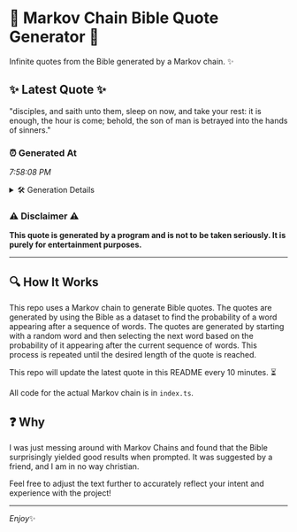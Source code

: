 # 📖 Markov Chain Bible Quote Generator 📖

Infinite quotes from the Bible generated by a Markov chain. ✨

## ✨ Latest Quote ✨
"disciples, and saith unto them, sleep on now, and take your rest: it is enough, the hour is come; behold, the son of man is betrayed into the hands of sinners."

### ⏰ Generated At
*7:58:08 PM*

<details>
    <summary>🛠️ Generation Details</summary>
    <p>
        <strong>🌱 Seed:</strong> disciples,<br>
        <strong>🔄 Iterations:</strong> 30<br>
        <strong>📜 Context History:</strong><br>[ disciples, ]: and<br>[ disciples,, and ]: saith<br>[ disciples,, and, saith ]: unto<br>[ disciples,, and, saith, unto ]: them,<br>[ disciples,, and, saith, unto, them, ]: sleep<br>[ disciples,, and, saith, unto, them,, sleep ]: on<br>[ and, saith, unto, them,, sleep, on ]: now,<br>[ saith, unto, them,, sleep, on, now, ]: and<br>[ unto, them,, sleep, on, now,, and ]: take<br>[ them,, sleep, on, now,, and, take ]: your<br>[ sleep, on, now,, and, take, your ]: rest:<br>[ on, now,, and, take, your, rest: ]: it<br>[ now,, and, take, your, rest:, it ]: is<br>[ and, take, your, rest:, it, is ]: enough,<br>[ take, your, rest:, it, is, enough, ]: the<br>[ your, rest:, it, is, enough,, the ]: hour<br>[ rest:, it, is, enough,, the, hour ]: is<br>[ it, is, enough,, the, hour, is ]: come;<br>[ is, enough,, the, hour, is, come; ]: behold,<br>[ enough,, the, hour, is, come;, behold, ]: the<br>[ the, hour, is, come;, behold,, the ]: son<br>[ hour, is, come;, behold,, the, son ]: of<br>[ is, come;, behold,, the, son, of ]: man<br>[ come;, behold,, the, son, of, man ]: is<br>[ behold,, the, son, of, man, is ]: betrayed<br>[ the, son, of, man, is, betrayed ]: into<br>[ son, of, man, is, betrayed, into ]: the<br>[ of, man, is, betrayed, into, the ]: hands<br>[ man, is, betrayed, into, the, hands ]: of<br>[ is, betrayed, into, the, hands, of ]: sinners.<br>
    </p>
</details>

### ⚠️ Disclaimer ⚠️
**This quote is generated by a program and is not to be taken seriously. It is purely for entertainment purposes.**

---

## 🔍 How It Works

This repo uses a Markov chain to generate Bible quotes. The quotes are generated by using the Bible as a dataset to find the probability of a word appearing after a sequence of words. The quotes are generated by starting with a random word and then selecting the next word based on the probability of it appearing after the current sequence of words. This process is repeated until the desired length of the quote is reached.

This repo will update the latest quote in this README every 10 minutes. ⏳

All code for the actual Markov chain is in `index.ts`.

## ❓ Why

I was just messing around with Markov Chains and found that the Bible surprisingly yielded good results when prompted. 
It was suggested by a friend, and I am in no way christian.

Feel free to adjust the text further to accurately reflect your intent and experience with the project!

---

*Enjoy*✨
